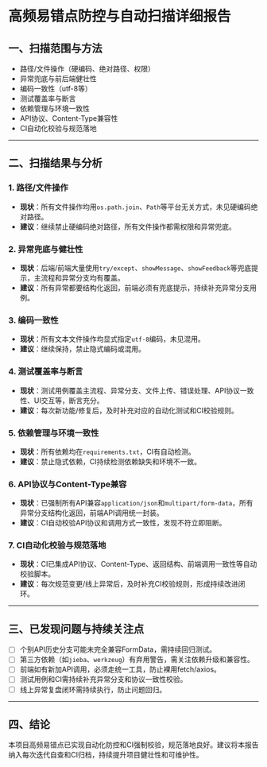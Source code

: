 # 高频易错点防控与自动扫描详细报告

## 一、扫描范围与方法
- 路径/文件操作（硬编码、绝对路径、权限）
- 异常兜底与前后端健壮性
- 编码一致性（utf-8等）
- 测试覆盖率与断言
- 依赖管理与环境一致性
- API协议、Content-Type兼容性
- CI自动化校验与规范落地

---

## 二、扫描结果与分析

### 1. 路径/文件操作
- **现状**：所有文件操作均用`os.path.join`、`Path`等平台无关方式，未见硬编码绝对路径。
- **建议**：继续禁止硬编码绝对路径，所有文件操作都需权限和异常兜底。

### 2. 异常兜底与健壮性
- **现状**：后端/前端大量使用`try/except`、`showMessage`、`showFeedback`等兜底提示，主流程和异常分支均有覆盖。
- **建议**：所有异常都要结构化返回，前端必须有兜底提示，持续补充异常分支用例。

### 3. 编码一致性
- **现状**：所有文本文件操作均显式指定`utf-8`编码，未见混用。
- **建议**：继续保持，禁止隐式编码或混用。

### 4. 测试覆盖率与断言
- **现状**：测试用例覆盖主流程、异常分支、文件上传、错误处理、API协议一致性、UI交互等，断言充分。
- **建议**：每次新功能/修复后，及时补充对应的自动化测试和CI校验规则。

### 5. 依赖管理与环境一致性
- **现状**：所有依赖均在`requirements.txt`，CI有自动检测。
- **建议**：禁止隐式依赖，CI持续检测依赖缺失和环境不一致。

### 6. API协议与Content-Type兼容
- **现状**：已强制所有API兼容`application/json`和`multipart/form-data`，所有异常分支结构化返回，前端API调用统一封装。
- **建议**：CI自动校验API协议和调用方式一致性，发现不符立即阻断。

### 7. CI自动化校验与规范落地
- **现状**：CI已集成API协议、Content-Type、返回结构、前端调用一致性等自动校验脚本。
- **建议**：每次规范变更/线上异常后，及时补充CI校验规则，形成持续改进闭环。

---

## 三、已发现问题与持续关注点

- [ ] 个别API历史分支可能未完全兼容FormData，需持续回归测试。
- [ ] 第三方依赖（如`jieba`、`werkzeug`）有弃用警告，需关注依赖升级和兼容性。
- [ ] 前端如有新加API调用，必须走统一工具，防止裸用fetch/axios。
- [ ] 测试用例和CI需持续补充异常分支和协议一致性校验。
- [ ] 线上异常复盘闭环需持续执行，防止问题回归。

---

## 四、结论

本项目高频易错点已实现自动化防控和CI强制校验，规范落地良好。建议将本报告纳入每次迭代自查和CI归档，持续提升项目健壮性和可维护性。 